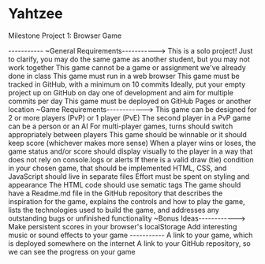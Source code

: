 # Yahtzee

Milestone Project 1: Browser Game

<Requirements>
  -----------
~General Requirements----------->
  This is a solo project!
  Just to clarify, you may do the same game as another student, but you may not work together
  This game cannot be a game or assignment we've already done in class
  This game must run in a web browser
  This game must be tracked in GitHub, with a minimum on 10 commits
  Ideally, put your empty project up on GitHub on day one of development and aim for multiple commits per day
  This game must be deployed on GitHub Pages or another location
~Game Requirements------------>
  This game can be designed for 2 or more players (PvP) or 1 player (PvE)
    The second player in a PvP game can be a person or an AI
    For multi-player games, turns should switch appropriately between players
  This game should be winnable or it should keep score (whichever makes more sense)
  When a player wins or loses, the game status and/or score should display visually to the player in a way that does not rely on console.logs or alerts
  If there is a valid draw (tie) condition in your chosen game, that should be implemented
  HTML, CSS, and JavaScript should live in separate files
  Effort must be spent on styling and appearance
  The HTML code should use sematic tags
  The game should have a Readme.md file in the GitHub repository that describes the inspiration for the game, explains the controls and how to play the game, lists the       technologies used to build the game, and addresses any outstanding bugs or unfinished functionality
~Bonus Ideas------------>
  Make persistent scores in your browser's localStorage
  Add interesting music or sound effects to your game
<Deliverables>
  -----------
  A link to your game, which is deployed somewhere on the internet
  A link to your GitHub repository, so we can see the progress on your game
